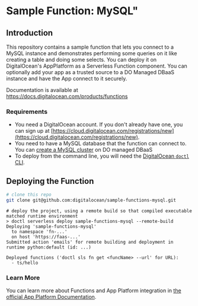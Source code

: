 # Sample Function: MySQL"

## Introduction

This repository contains a sample function that lets you connect to a MySQL instance and demonstrates performing some queries on it like creating a table and doing some selects. You can deploy it on DigitalOcean's AppPlatform as a Serverless Function component. You can optionally add your app as a trusted source to a DO Managed DBaaS instance and have the App connect to it securely.

Documentation is available at https://docs.digitalocean.com/products/functions

### Requirements

* You need a DigitalOcean account. If you don't already have one, you can sign up at [https://cloud.digitalocean.com/registrations/new](https://cloud.digitalocean.com/registrations/new).
* You need to have a MySQL database that the function can connect to. You can [create a MySQL cluster](https://docs.digitalocean.com/products/databases/mysql/how-to/create/) on DO managed DBaaS
* To deploy from the command line, you will need the [DigitalOcean `doctl` CLI](https://github.com/digitalocean/doctl/releases).


## Deploying the Function

```bash
# clone this repo
git clone git@github.com:digitalocean/sample-functions-mysql.git
```

```
# deploy the project, using a remote build so that compiled executable matched runtime environment
> doctl serverless deploy sample-functions-mysql --remote-build
Deploying 'sample-functions-mysql'
  to namespace 'fn-...'
  on host 'https://faas-...'
Submitted action 'emails' for remote building and deployment in runtime python:default (id: ...)

Deployed functions ('doctl sls fn get <funcName> --url' for URL):
  - ts/hello
```

### Learn More

You can learn more about Functions and App Platform integration in [the official App Platform Documentation](https://www.digitalocean.com/docs/app-platform/).

